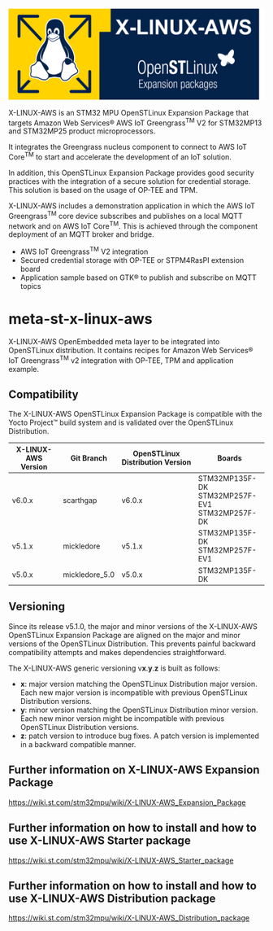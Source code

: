 <p align="center">
    <img width="720" src="x-linux-aws-logo.png">
</p>

X-LINUX-AWS is an STM32 MPU OpenSTLinux Expansion Package that targets Amazon Web Services® AWS IoT Greengrass<sup>TM</sup> V2 for STM32MP13 and STM32MP25 product microprocessors.  

It integrates the Greengrass nucleus component to connect to AWS IoT Core<sup>TM</sup> to start and accelerate the development of an IoT solution.  

In addition, this OpenSTLinux Expansion Package provides good security practices with the integration of a secure solution for credential storage. This solution is based on the usage of OP-TEE and TPM.  

X-LINUX-AWS includes a demonstration application in which the AWS IoT Greengrass<sup>TM</sup> core device subscribes and publishes on a local MQTT network and on AWS IoT Core<sup>TM</sup>. This is achieved through the component deployment of an MQTT broker and bridge.

- AWS IoT Greengrass<sup>TM</sup> V2 integration
- Secured credential storage with OP-TEE or STPM4RasPI extension board
- Application sample based on GTK® to publish and subscribe on MQTT topics

# meta-st-x-linux-aws
X-LINUX-AWS OpenEmbedded meta layer to be integrated into OpenSTLinux distribution.
It contains recipes for Amazon Web Services® IoT Greengrass<sup>TM</sup> v2 integration with OP-TEE, TPM and application example.

## Compatibility
The X-LINUX-AWS OpenSTLinux Expansion Package is compatible with the Yocto Project™ build system and is validated over the OpenSTLinux Distribution.

| X-LINUX-AWS Version | Git Branch     | OpenSTLinux Distribution Version | Boards 
|----------           |--------        |----------                        |--------    
| v6.0.x              | scarthgap      | v6.0.x                           | STM32MP135F-DK<br>STM32MP257F-EV1<br>STM32MP257F-DK
| v5.1.x              | mickledore     | v5.1.x                           | STM32MP135F-DK<br>STM32MP257F-EV1
| v5.0.x              | mickledore_5.0 | v5.0.x                           | STM32MP135F-DK

## Versioning
Since its release v5.1.0, the major and minor versions of the X-LINUX-AWS OpenSTLinux Expansion Package are aligned on the major and minor versions of the OpenSTLinux Distribution. This prevents painful backward compatibility attempts and makes dependencies straightforward.

The X-LINUX-AWS generic versioning v**x**.**y**.**z** is built as follows:
* **x**: major version matching the OpenSTLinux Distribution major version. Each new major version is incompatible with previous OpenSTLinux Distribution versions.
* **y**: minor version matching the OpenSTLinux Distribution minor version. Each new minor version might be incompatible with previous OpenSTLinux Distribution versions.
* **z**: patch version to introduce bug fixes. A patch version is implemented in a backward compatible manner.

## Further information on X-LINUX-AWS Expansion Package
<https://wiki.st.com/stm32mpu/wiki/X-LINUX-AWS_Expansion_Package>

## Further information on how to install and how to use X-LINUX-AWS Starter package
<https://wiki.st.com/stm32mpu/wiki/X-LINUX-AWS_Starter_package>

## Further information on how to install and how to use X-LINUX-AWS Distribution package
<https://wiki.st.com/stm32mpu/wiki/X-LINUX-AWS_Distribution_package>

